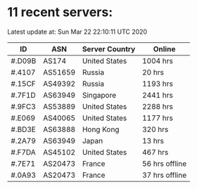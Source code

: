# 11 recent servers:

Latest update at: Sun Mar 22 22:10:11 UTC 2020

| ID | ASN | Server Country | Online |
| -- | --- | -------------- | ------ |
| #.D09B | AS174 | United States | 1004 hrs |
| #.4107 | AS51659 | Russia | 20 hrs |
| #.15CF | AS49392 | Russia | 1193 hrs |
| #.7F1D | AS63949 | Singapore | 2441 hrs |
| #.9FC3 | AS53889 | United States | 2288 hrs |
| #.E069 | AS40065 | United States | 1177 hrs |
| #.BD3E | AS63888 | Hong Kong | 320 hrs |
| #.2A79 | AS63949 | Japan | 13 hrs |
| #.F7DA | AS45102 | United States | 467 hrs |
| #.7E71 | AS20473 | France | 56 hrs offline |
| #.0A93 | AS20473 | France | 37 hrs offline |


